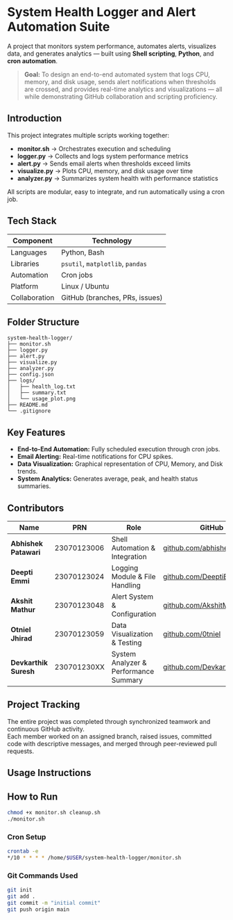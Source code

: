 # System Health Logger and Alert Automation Suite

A project that monitors system performance, automates alerts, visualizes data, and generates analytics — built using **Shell scripting**, **Python**, and **cron automation**.

> **Goal:** To design an end-to-end automated system that logs CPU, memory, and disk usage, sends alert notifications when thresholds are crossed, and provides real-time analytics and visualizations — all while demonstrating GitHub collaboration and scripting proficiency.


## Introduction

This project integrates multiple scripts working together:
- **monitor.sh** → Orchestrates execution and scheduling
- **logger.py** → Collects and logs system performance metrics
- **alert.py** → Sends email alerts when thresholds exceed limits
- **visualize.py** → Plots CPU, memory, and disk usage over time
- **analyzer.py** → Summarizes system health with performance statistics

All scripts are modular, easy to integrate, and run automatically using a cron job.



## Tech Stack

| Component    | Technology                         |
|--------------|-------------------------------------|
| Languages    | Python, Bash                        |
| Libraries    | `psutil`, `matplotlib`, `pandas`    |
| Automation   | Cron jobs                           |
| Platform     | Linux / Ubuntu                      |
| Collaboration| GitHub (branches, PRs, issues)      |


## Folder Structure

```
system-health-logger/
├── monitor.sh
├── logger.py
├── alert.py
├── visualize.py
├── analyzer.py
├── config.json
├── logs/
│   ├── health_log.txt
│   ├── summary.txt
│   └── usage_plot.png
├── README.md
└── .gitignore
```





##  Key Features

- **End-to-End Automation:** Fully scheduled execution through cron jobs.  
- **Email Alerting:** Real-time notifications for CPU spikes.  
- **Data Visualization:** Graphical representation of CPU, Memory, and Disk trends.  
- **System Analytics:** Generates average, peak, and health status summaries.  
 

##  Contributors

| Name | PRN | Role | GitHub | PRs |
|------|-----|------|--------|-----|
| **Abhishek Patawari** | 23070123006 | Shell Automation & Integration | [github.com/abhishekpatawari](https://github.com/abhishekpatawari) | #11, #12 |
| **Deepti Emmi** | 23070123024 | Logging Module & File Handling | [github.com/DeeptiEmmi](https://github.com/DeeptiEmmi) | #9, #16 |
| **Akshit Mathur** | 23070123048 | Alert System & Configuration | [github.com/AkshitMathur](https://github.com/AkshitMathur) | #10 |
| **Otniel Jhirad** | 23070123059 | Data Visualization & Testing | [github.com/0tniel](https://github.com/0tniel) | #8 |
| **Devkarthik Suresh** | 230701230XX | System Analyzer & Performance Summary | [github.com/DevkarthikSuresh](https://github.com/DevkarthikSuresh) | #19 #20 |



## Project Tracking

The entire project was completed through synchronized teamwork and continuous GitHub activity.  
Each member worked on an assigned branch, raised issues, committed code with descriptive messages, and merged through peer-reviewed pull requests.  



## Usage Instructions

## How to Run
```bash
chmod +x monitor.sh cleanup.sh
./monitor.sh
```

### Cron Setup
```bash
crontab -e
*/10 * * * * /home/$USER/system-health-logger/monitor.sh
```

### Git Commands Used
```bash
git init
git add .
git commit -m "initial commit"
git push origin main
```
